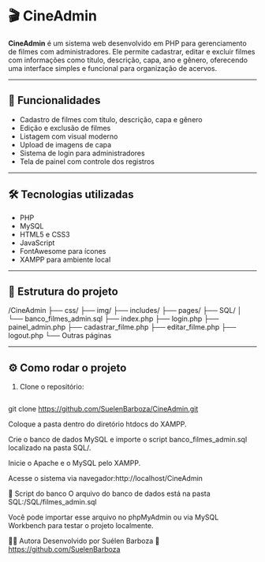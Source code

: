 # 🎬 CineAdmin

**CineAdmin** é um sistema web desenvolvido em PHP para gerenciamento de filmes com administradores. Ele permite cadastrar, editar e excluir filmes com informações como título, descrição, capa, ano e gênero, oferecendo uma interface simples e funcional para organização de acervos.

---

## 🚀 Funcionalidades

- Cadastro de filmes com título, descrição, capa e gênero
- Edição e exclusão de filmes
- Listagem com visual moderno
- Upload de imagens de capa
- Sistema de login para administradores
- Tela de painel com controle dos registros

---

## 🛠 Tecnologias utilizadas

- PHP
- MySQL
- HTML5 e CSS3
- JavaScript
- FontAwesome para ícones
- XAMPP para ambiente local

---

## 📂 Estrutura do projeto
/CineAdmin
├── css/
├── img/
├── includes/
├── pages/
├── SQL/
│ └── banco_filmes_admin.sql
├── index.php
├── login.php
├── painel_admin.php
├── cadastrar_filme.php
├── editar_filme.php
├── logout.php
└── Outras páginas


---

## ⚙️ Como rodar o projeto

1. Clone o repositório:

   ```bash
git clone https://github.com/SuelenBarboza/CineAdmin.git
   
Coloque a pasta dentro do diretório htdocs do XAMPP.

Crie o banco de dados MySQL e importe o script banco_filmes_admin.sql localizado na pasta SQL/.

Inicie o Apache e o MySQL pelo XAMPP.

Acesse o sistema via navegador:http://localhost/CineAdmin

💾 Script do banco
O arquivo do banco de dados está na pasta SQL:/SQL/filmes_admin.sql

Você pode importar esse arquivo no phpMyAdmin ou via MySQL Workbench para testar o projeto localmente.

👩‍💻 Autora
Desenvolvido por Suélen Barboza
🔗 https://github.com/SuelenBarboza



